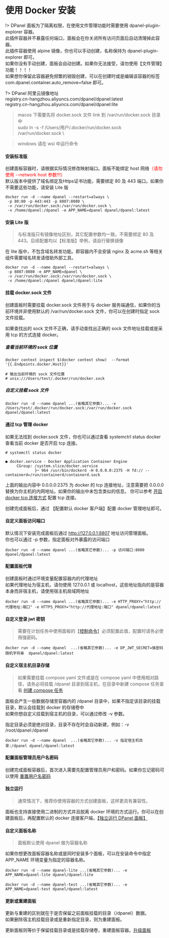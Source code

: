 # 使用 Docker 安装

!> DPanel 面板为了隔离权限，在使用文件管理功能时需要使用 dpanel-plugin-explorer 容器。\
此插件容器并不暴露任何端口，面板会在你关闭所有访问页面后自动清理掉此容器。\
此插件容器使用 alpine 镜像，你也可以手动创建，名称保持为 dpanel-plugin-explorer 即可。\
如果你没有手动创建，面板会自动创建。如果你无法接受，请勿使用【文件管理】功能！！！！ \
如果想你保留此容器避免频繁的销毁创建，可以在创建时或是编辑该容器的标签 com.dpanel.container.auto_remove=false 即可。

?> DPanel 阿里云镜像地址 \
registry.cn-hangzhou.aliyuncs.com/dpanel/dpanel:latest \
registry.cn-hangzhou.aliyuncs.com/dpanel/dpanel:lite

> macos 下需要先将 docker.sock 文件 link 到 /var/run/docker.sock 目录中 \
> sudo ln -s -f /Users/用户/.docker/run/docker.sock /var/run/docker.sock \

> windows 请在 wsl 中运行命令

#### 安装标准版

创建面板容器时，请根据实际情况修改映射端口。面板不能绑定 host 网络<span style="color: red">（请勿使用 --network host 参数!!!）</span> \
默认版本中提供了域名绑定及Https证书功能，需要绑定 80 及 443 端口。如果你不需要这些功能，请安装 Lite 版

```
docker run -d --name dpanel --restart=always \
 -p 80:80 -p 443:443 -p 8807:8080 \
 -v /var/run/docker.sock:/var/run/docker.sock \
 -v /home/dpanel:/dpanel -e APP_NAME=dpanel dpanel/dpanel:latest
```

#### 安装 Lite 版

> 与标准版只有镜像地址区别，其它配置参数均一致。不需要绑定 80 及 443。后续配置均以【标准版】举例，请自行替换镜像

在 lite 版中，不包含域名转发功能。即容器内不会安装 nginx 及 acme.sh 等相关组件需要域名转发请借助外部工具。

```
docker run -d --name dpanel --restart=always \
 -p 8807:8080 -e APP_NAME=dpanel \
 -v /var/run/docker.sock:/var/run/docker.sock \
 -v /home/dpanel:/dpanel dpanel/dpanel:lite
 ```

#### 挂载 docker.sock 文件

创建面板时需要挂载 docker.sock 文件用于与 docker 服务端通信，如果你的当前环境并非使用默认的 /var/run/docker.sock 文件，你可以在创建时指定 sock 文件挂载。

如果查找出的 sock 文件不正确，请手动查找出正确的 sock 文件地址挂载或是采用 tcp 的方式连接 docker。

##### 查看当前环境的 sock 位置

```
docker context inspect $(docker context show)  --format '{{.Endpoints.docker.Host}}'

# 输出当前环境的 sock 文件位置
# unix:///Users/test/.docker/run/docker.sock
```

##### 自定义挂载 sock 文件

```
docker run -d --name dpanel ...(省略其它参数)... -v /Users/test/.docker/run/docker.sock:/var/run/docker.sock dpanel/dpanel:latest
```

#### 通过 tcp 管理 docker

如果无法找到 docker.sock 文件，你也可以通过查看 systemctrl status docker 查看当前 docker 是否开启 tcp 连接。

```
# systemctl status docker 

● docker.service - Docker Application Container Engine
     CGroup: /system.slice/docker.service
             ├─ 964 /usr/bin/dockerd -H 0.0.0.0:2375 -H fd:// --containerd=/run/containerd/containerd.sock

```

上面的输出内容中 0.0.0.0:2375 为 docker 的 tcp 连接地址，注意需要把 0.0.0.0 替换为你主机的内网地址。如果你的输出中未包含类似的信息。
你可以参考 [开启 docker tcp 连接方式](zh-cn/manual/system/remote) 配置 tcp 连接。

创建完成面板后，通过 【配置默认 docker 客户端】配置 docker 管理地址即可。

 #### 自定义面板访问端口

默认情况下安装完成面板后通过 http://127.0.0.1:8807 地址访问管理面板。\
你也可以通过 -p 参数，指定面板对外暴露的访问端口

```
docker run -d --name dpanel ...(省略其它参数)... -p 访问端口:8080 dpanel/dpanel:latest
```

#### 配置面板代理

创建面板时通过环境变量配置容器内的代理地址 \
如果代理地址为宿主机，请勿使用 127.0.0.1 或 localhost，这些地址指向的是容器本身而非宿主机，请使用宿主机局域网地址

```
docker run -d --name dpanel ...(省略其它参数)... -e HTTP_PROXY="http://代理地址:端口" -e HTTPS_PROXY="http://代理地址:端口" dpanel/dpanel:latest
```

#### 自定义登录 jwt 密钥

> 需要在计划任务中使用面板的【[控制命令](/zh-cn/install/ctrl)】必须配置此值，配置时请务必使用强密码。

```
docker run -d --name dpanel  ...(省略其它参数)... -e DP_JWT_SECRET=强密码随机字符串  dpanel/dpanel:latest
```

#### 自定义宿主机目录存储

> 如果需要挂载 compose yaml 文件或是在 compose yaml 中使用相对路径，请务必将挂载 /dpanel 目录到宿主机，在目录中新建 compose 任务查看 [创建 compose 任务](zh-cn/manual/compose/create?id=通过挂载存储路径的方式创建)

面板会产生一些数据存储至容器内的 /dpanel 目录中，如果不指定该目录的挂载目录，默认会挂载到 docker 的存储卷中 \
如果你想自定义挂载到宿主机的目录，可以通过修改 -v 参数。

指定目录必须是绝对目录，目录不存在时会自动新建，例如：-v /root/dpanel:/dpanel 

```
docker run -d --name dpanel  ...(省略其它参数)... -v 指定宿主机目录:/dpanel dpanel/dpanel:latest
```

#### 配置面板管理员用户名密码

创建完成面板容器后，首次进入需要先配置管理员用户和密码。如果你忘记密码可以使用 [重置用户名密码](/zh-cn/install/ctrl?id=重置管理员用户)


#### 独立运行

> 通常情况下，推荐你使用容器的方式创建面板，这样更具有兼容性。

面板也支持直接使用二进制的方式并且脱离 docker 环境的方式运行。你可以在创建面板后，再配置默认的 docker 连接客户端，[【独立运行 DPanel 面板】](/zh-cn/install/source?id=启动)

#### 自定义面板名称

> 面板默认使用 dpanel 做为容器名称 

如果你想更改面板容器名称或是同时安装多个面板，可以在安装命令中指定 APP_NAME 环境变量为指定的容器名称。

```
docker run -d --name dpanel-lite ...(省略其它参数)... -e APP_NAME=dpanel-lite dpanel/dpanel:lite
```

```
docker run -d --name dpanel-test ...(省略其它参数)... -e APP_NAME=dpanel-test dpanel/dpanel:latest
```

#### 更新或重建面板

更新与重建的区别就在于是否保留之前面板挂载的目录（/dpanel）数据。\
如果删除宿主机挂载目录或是重新指定目录，则为重建面板。

更新面板则等价于保留挂载目录或是挂载存储卷，重建面板容器。[升级面板](/zh-cn/manual/setting/upgrade)